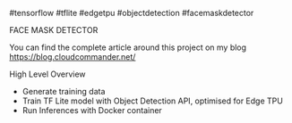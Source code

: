#tensorflow #tflite #edgetpu #objectdetection #facemaskdetector

FACE MASK DETECTOR

You can find the complete article around this project on my blog https://blog.cloudcommander.net/

High Level Overview

- Generate training data
- Train TF Lite model with Object Detection API, optimised for Edge TPU
- Run Inferences with Docker container

